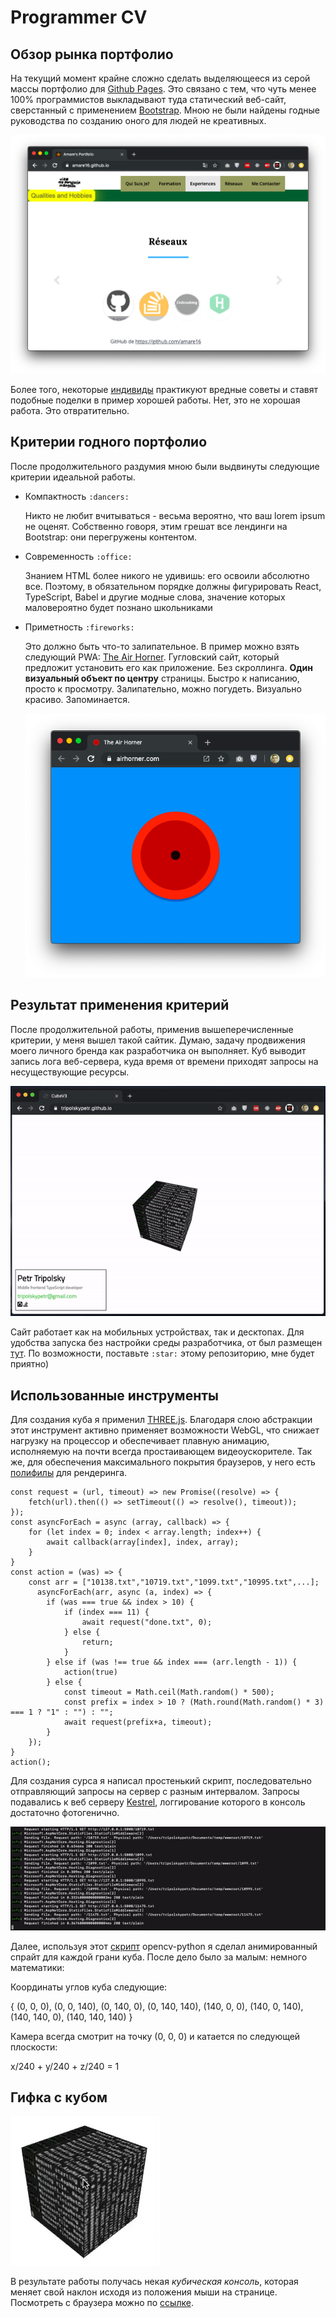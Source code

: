 # Programmer CV

## Обзор рынка портфолио

На текущий момент крайне сложно сделать выделяющееся из серой массы портфолио для [Github Pages](https://pages.github.com/). Это связано с тем, что чуть менее 100% программистов выкладывают туда статический веб-сайт, сверстанный c применением [Bootstrap](https://getbootstrap.com/). Мною не были найдены годные руководства по созданию оного для людей не креативных.

![Сайт, созданный интересной личностью](./media/amare16.png)

Более того, некоторые [индивиды](https://github.com/simplonco/portfolio#montreuil---promo-5) практикуют вредные советы и ставят подобные поделки в пример хорошей работы. Нет, это не хорошая работа. Это отвратительно.

## Критерии годного портфолио

После продолжительного раздумия мною были выдвинуты следующие критерии идеальной работы.

 - Компактность `:dancers:`

    Никто не любит вчитываться - весьма вероятно, что ваш lorem ipsum не оценят. Собственно говоря, этим грешат все лендинги на Bootstrap: они перегружены контентом.

 - Современность `:office:`

    Знанием HTML более никого не удивишь: его освоили абсолютно все. Поэтому, в обязательном порядке должны фигурировать React, TypeScript, Babel и другие модные слова, значение которых маловероятно будет познано школьниками

 - Приметность `:fireworks:`

    Это должно быть что-то залипательное. В пример можно взять следующий PWA: [The Air Horner](https://airhorner.com/). Гугловский сайт,  который предложит установить его как приложение. Без скроллинга. **Один визуальный объект по центру** страницы. Быстро к написанию, просто к просмотру. Залипательно, можно погудеть. Визуально красиво.  Запоминается.

    ![The Air horner](./media/airhorner.png)


## Результат применения критерий

После продолжительной работы, применив вышеперечисленные критерии, у меня вышел такой сайтик. Думаю, задачу продвижения моего личного бренда как разработчика он выполняет. Куб выводит запись лога веб-сервера, куда время от времени приходят запросы на несуществующие ресурсы.

![Cube](./media/tripolskypetr.gif)

Сайт работает как на мобильных устройствах, так и десктопах. Для удобства запуска без настройки среды разработчика, от был размещен [тут](https://tripolskypetr.github.io/). По возможности, поставьте `:star:` этому репозиторию, мне будет приятно)

## Использованные инструменты

Для создания куба я применил [THREE.js](https://threejs.org/). Благодаря слою абстракции этот инструмент активно применяет возможности WebGL, что снижает нагрузку на процессор и обеспечивает плавную анимацию, исполняемую на почти всегда простаивающем видеоускорителе. Так же, для обеспечения максимального покрытия браузеров, у него есть [полифилы](https://github.com/mrdoob/three.js/tree/master/examples/js/renderers) для рендеринга.

```
const request = (url, timeout) => new Promise((resolve) => {
    fetch(url).then(() => setTimeout(() => resolve(), timeout));
});
const asyncForEach = async (array, callback) => {
    for (let index = 0; index < array.length; index++) {
        await callback(array[index], index, array);
    }
}
const action = (was) => {
    const arr = ["10138.txt","10719.txt","1099.txt","10995.txt",...];
	  asyncForEach(arr, async (a, index) => {
        if (was === true && index > 10) {
            if (index === 11) {
                await request("done.txt", 0);
            } else {
                return;
            }
        } else if (was !== true && index === (arr.length - 1)) {
            action(true)
        } else {
            const timeout = Math.ceil(Math.random() * 500);
            const prefix = index > 10 ? (Math.round(Math.random() * 3) === 1 ? "1" : "") : "";
            await request(prefix+a, timeout);
        }
    });
}
action();
```

Для создания сурса я написал простенький скрипт, последовательно отправляющий запросы на сервер с разным интервалом. Запросы подавались к веб серверу [Kestrel](https://docs.microsoft.com/en-us/aspnet/core/fundamentals/servers/kestrel?view=aspnetcore-3.0), логгирование которого в консоль достаточно фотогенично. 

![Вырезка](./media/cutted.gif)

Далее, используя этот [скрипт](./util/build_texture.py) opencv-python я сделал анимированный спрайт для каждой грани куба. После дело было за малым: немного математики:

Координаты углов куба следующие:

{ (0, 0, 0), (0, 0, 140), (0, 140, 0), (0, 140, 140), (140, 0, 0), (140, 0, 140), (140, 140, 0), (140, 140, 140) }


Камера всегда смотрит на точку (0, 0, 0) и катается по следующей плоскости:

x/240 + y/240 + z/240 = 1

##  Гифка с кубом

![Куб](./media/cube.gif)

В результате работы получась некая *кубическая консоль*, которая меняет свой наклон исходя из положения мыши на странице. Посмотреть с браузера можно по [ссылке](https://tripolskypetr.github.io/).